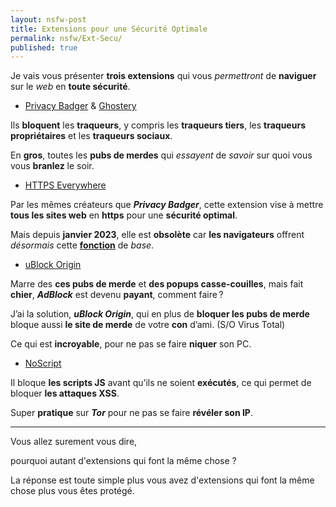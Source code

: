 ```yaml
---
layout: nsfw-post
title: Extensions pour une Sécurité Optimale
permalink: nsfw/Ext-Secu/
published: true
---
```


Je vais vous présenter **trois extensions** qui vous *permettront* de **naviguer** sur le *web* en **toute sécurité**.

* [Privacy Badger] & [Ghostery]

Ils **bloquent** les **traqueurs**, y compris les **traqueurs tiers**, les **traqueurs propriétaires** et les **traqueurs sociaux**.

En **gros**, toutes les **pubs de merdes** qui *essayent* de *savoir* sur quoi vous vous **branlez** le soir.

* [HTTPS Everywhere]

Par les mêmes créateurs que ***Privacy Badger***, cette extension vise à mettre **tous les sites web** en **https** pour une **sécurité optimal**.

Mais depuis **janvier 2023**, elle est **obsolète** car **les navigateurs** offrent *désormais* cette **[fonction]** de *base*.

* [uBlock Origin]

Marre des **ces pubs de merde** et **des popups casse-couilles**, mais fait **chier**, ***AdBlock*** est devenu **payant**, comment faire ?

J’ai la solution, ***uBlock Origin***, qui en plus de **bloquer les pubs de merde** bloque aussi **le site de merde** de votre **con** d’ami. (S/O Virus Total)

Ce qui est **incroyable**, pour ne pas se faire **niquer** son PC.

* [NoScript]

Il bloque **les scripts JS** avant qu’ils ne soient **exécutés**, ce qui permet de bloquer **les attaques XSS**.

Super **pratique** sur ***Tor*** pour ne pas se faire **révéler son IP**.

---

Vous allez surement vous dire,

pourquoi autant d'extensions qui font la même chose ?

La réponse est toute simple plus vous avez d'extensions qui font la même chose plus vous êtes protégé.

[Privacy Badger]: https://privacybadger.org/fr/
[HTTPS Everywhere]: https://www.eff.org/https-everywhere/
[fonction]: https://www.eff.org/https-everywhere/set-https-default-your-browser/
[uBlock Origin]: https://ublockorigin.com/fr/
[Ghostery]: https://www.ghostery.com/
[NoScript]: https://noscript.net/
